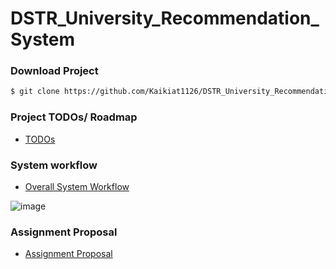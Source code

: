 # DSTR_University_Recommendation_System

### Download Project

``` bash
$ git clone https://github.com/Kaikiat1126/DSTR_University_Recommendation_System.git
```

### Project TODOs/ Roadmap
* [TODOs](https://github.com/Kaikiat1126/DSTR_University_Recommendation_System/blob/master/TODO.md)

### System workflow
* [Overall System Workflow](https://app.diagrams.net/#G1SkexziPFBx_sdbsLe8NMRXGx2Tdd2WTd)

![image](https://user-images.githubusercontent.com/92348692/234201187-550e5dcc-c8cb-41ee-a70d-75840f94da26.png)


### Assignment Proposal
* [Assignment Proposal](https://docs.google.com/presentation/d/18RIvm9zD4zG4k7vwqyhxG1SvbMiu44XdqXe4VwdsGew/edit?usp=sharing)
